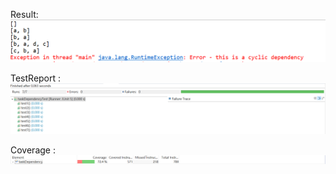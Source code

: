 Result:  
![result](https://raw.githubusercontent.com/chliwei199/images/master/result.PNG)


TestReport : 
![testReport](https://raw.githubusercontent.com/chliwei199/images/master/testReport.PNG)

Coverage : 
![coverage](https://raw.githubusercontent.com/chliwei199/images/master/coverage.PNG)

